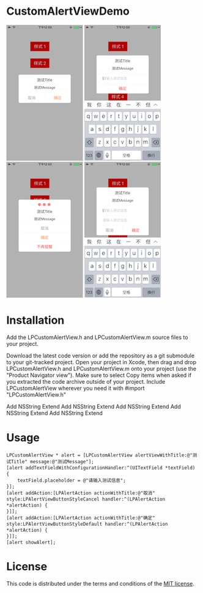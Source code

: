 # CustomAlertViewDemo
![image](https://github.com/Liu-Peng/CustomAlertViewDemo/blob/master/Image/IMG_0075.PNG)
![image](https://github.com/Liu-Peng/CustomAlertViewDemo/blob/master/Image/IMG_0076.PNG)
![image](https://github.com/Liu-Peng/CustomAlertViewDemo/blob/master/Image/IMG_0077.PNG)
![image](https://github.com/Liu-Peng/CustomAlertViewDemo/blob/master/Image/IMG_0078.PNG)
# Installation
Add the LPCustomAlertView.h and LPCustomAlertView.m source files to your project.

Download the latest code version or add the repository as a git submodule to your git-tracked project.
Open your project in Xcode, then drag and drop LPCustomAlertView.h and LPCustomAlertView.m onto your project (use the "Product Navigator view"). Make sure to select Copy items when asked if you extracted the code archive outside of your project.
Include LPCustomAlertView wherever you need it with #import "LPCustomAlertView.h"

Add NSString Extend
Add NSString Extend
Add NSString Extend
Add NSString Extend
Add NSString Extend

# Usage
    LPCustomAlertView * alert = [LPCustomAlertView alertViewWithTitle:@"测试Title" message:@"测试Message"];
    [alert addTextFieldWithConfigurationHandler:^(UITextField *textField) {
        textField.placeholder = @"请输入测试信息";
    }];
    [alert addAction:[LPAlertAction actionWithTitle:@"取消" style:LPAlertViewButtonStyleCancel handler:^(LPAlertAction *alertAction) {
    }]];
    [alert addAction:[LPAlertAction actionWithTitle:@"确定" style:LPAlertViewButtonStyleDefault handler:^(LPAlertAction *alertAction) {
    }]];
    [alert showAlert];

# License
This code is distributed under the terms and conditions of the [MIT license](https://opensource.org/licenses/mit-license.php).





